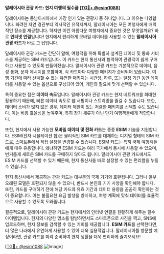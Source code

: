 **말레이시아 관광 카드: 현지 여행의 필수품 [[TG💪+ @esim1088](https://t.me/s/esim1088)]**

말레이시아는 동남아시아에서 가장 인기 있는 관광지 중 하나입니다. 그 이유는 다양합니다. 화려한 자연 경관부터 역사적인 유적지까지, 말레이시아는 모든 여행자에게 매력적인 장소를 제공합니다. 하지만 이런 아름다운 여행지에서 중요한 것은 무엇일까요? 바로 **인터넷 연결**입니다! 현지에서 편리하게 모바일 데이터를 사용할 수 있는 **말레이시아 관광 카드**가 바로 그 답입니다.

말레이시아 관광 카드는 간단히 말해, 여행객을 위해 특별히 설계된 데이터 및 통화 서비스를 제공하는 SIM 카드입니다. 이 카드는 현지 통신사와 협력하여 관광객이 쉽게 구매하고 사용할 수 있도록 만들어졌습니다. 말레이시아 관광 카드는 기본적으로 데이터, 음성 통화, 문자 메시지를 포함하며, 각 카드마다 다양한 패키지가 준비되어 있습니다. 여행 기간에 따라 선택할 수 있는 유연한 패키지는 시간당, 하루, 또는 일정 기간 동안 데이터를 사용할 수 있는 옵션으로 구성되어 있어, 개인의 필요에 맞게 선택할 수 있습니다.

특히 중요한 점은 **데이터 속도**입니다. 말레이시아 관광 카드는 현지 네트워크를 최대한 활용하기 때문에, 빠른 데이터 속도로 웹 서핑이나 스트리밍을 즐길 수 있습니다. 또한, 데이터 소비가 많지 않은 경우, 데이터 제한이 있는 저렴한 패키지를 선택할 수도 있습니다. 이는 비용 효율성을 높여주며, 특히 장기 체류가 아닌 단기 여행객들에게 적합합니다.

또한, 현지에서 사용 가능한 **모바일 데이터 및 전화 카드**는 종종 **ESIM** 기술을 지원합니다. ESIM(전자 시뮬레이션 칩)은 물리적인 SIM 카드를 대체하는 디지털 형태의 SIM 카드로, 스마트폰에서 직접 설정을 변경할 수 있습니다. ESIM 카드는 특히 국제 여행객들에게 매우 유용합니다. 왜냐하면 ESIM 카드는 여러 국가에서 동시에 사용할 수 있으며, 번거롭게 새로운 SIM 카드를 구매하지 않아도 됩니다. 말레이시아 관광 카드에서도 ESIM 카드를 선택할 수 있기 때문에, 현지 통신사를 바로 설정할 수 있는 편리함을 누릴 수 있습니다.

현지 통신사에서 제공하는 관광 카드는 대부분의 국제 기기와 호환됩니다. 그러나 일부 오래된 모델은 호환되지 않을 수 있으니, 반드시 본인의 기기 사양을 확인해야 합니다. 또한, 카드를 구매하기 전에 해당 카드의 유효 기간과 데이터 용량을 꼼꼼히 확인하는 것이 중요합니다. 이는 불필요한 요금 발생을 방지하고, 여행 계획에 맞춰 데이터를 효율적으로 사용할 수 있도록 도와줍니다.

결론적으로, 말레이시아 관광 카드는 현지에서의 인터넷 연결을 원활하게 해주는 필수 아이템입니다. 현지의 다양한 명소를 탐방하면서도 스마트폰으로 사진을 찍고, SNS에 업로드하며, 현지 정보를 검색할 수 있는 기회를 제공합니다. **ESIM 카드**를 선택한다면, 더 많은 나라에서 유연하게 사용할 수 있어 더욱 실용적입니다. 말레이시아를 방문할 예정이라면, 관광 카드를 미리 준비하여 현지 생활을 더욱 편리하게 즐겨보세요!

[[TG💪+ @esim1088](https://t.me/s/esim1088) ![Image](https://i.postimg.cc/Y0z9fWf4/image.png)]